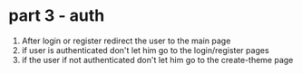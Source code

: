 # part 3 - auth

1. After login or register redirect the user to the main page
2. if user is authenticated don't let him go to the login/register pages
3. if the user if not authenticated don't let him go to the create-theme page
